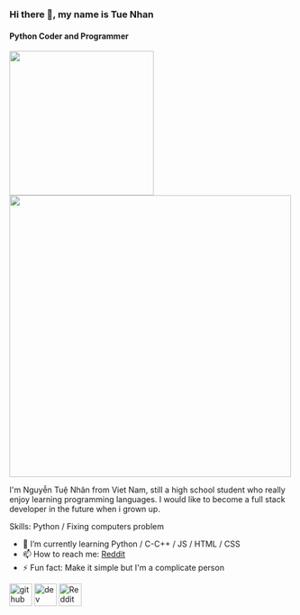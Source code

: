 ### Hi there 👋, my name is Tue Nhan
#### Python Coder and Programmer
<img src="https://github.com/iamverysimp1e/iamverysimp1e/blob/main/giphy%20(5).gif" width="256" />  <img src="https://github.com/iamverysimp1e/iamverysimp1e/blob/main/giphy1.gif" width="500" />

I'm Nguyễn Tuệ Nhân from Viet Nam, still a high school student who really enjoy learning programming languages. I would like to become a full stack developer in the future when i grown up.

Skills: Python / Fixing computers problem

- 🌱 I’m currently learning Python / C-C++ / JS / HTML / CSS 
- 📫 How to reach me: [Reddit](https://www.reddit.com/user/Mr_S1mpleman)  
- ⚡ Fun fact: Make it simple but I'm a complicate person 


[<img src='https://cdn.jsdelivr.net/npm/simple-icons@3.0.1/icons/github.svg' alt='github' height='40'>](https://github.com/simp1e)  [<img src='https://cdn.jsdelivr.net/npm/simple-icons@3.0.1/icons/dev-dot-to.svg' alt='dev' height='40'>](https://dev.to/simp1e)  [<img src='https://cdn.jsdelivr.net/npm/simple-icons@3.0.1/icons/reddit.svg' alt='Reddit' height='40'>](https://www.reddit.com/user/Mr_S1mpleman)  

